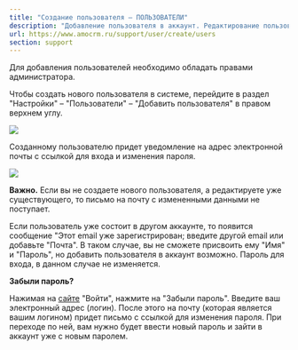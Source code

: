 ```yaml
---
title: "Создание пользователя — ПОЛЬЗОВАТЕЛИ"
description: "Добавление пользователя в аккаунт. Редактирование пользователя и его авторизационных данных."
url: https://www.amocrm.ru/support/user/create/users
section: support
---
```


Для добавления пользователей необходимо обладать правами администратора.

Чтобы создать нового пользователя в системе, перейдите в раздел "Настройки" – "Пользователи" – "Добавить пользователя" в правом верхнем углу.

![](/uploads/2019/06/free_user_1_1.png)

Созданному пользователю придет уведомление на адрес электронной почты с ссылкой для входа и изменения пароля.

![](/uploads/2019/06/users_1.png)

**Важно.** Если вы не создаете нового пользователя, а редактируете уже существующего, то письмо на почту с измененными данными не поступает.

Если пользователь уже состоит в другом аккаунте, то появится сообщение "Этот email уже зарегистрирован; введите другой email или добавьте "Почта". В таком случае, вы не сможете присвоить ему "Имя" и "Пароль", но добавить пользователя в аккаунт возможно. Пароль для входа, в данном случае не изменяется.

**Забыли пароль?**

Нажимая на [сайте](/) "Войти", нажмите на "Забыли пароль". Введите ваш электронный адрес (логин). После этого на почту (которая является вашим логином) придет письмо с ссылкой для изменения пароля. При переходе по ней, вам нужно будет ввести новый пароль и зайти в аккаунт уже с новым паролем.